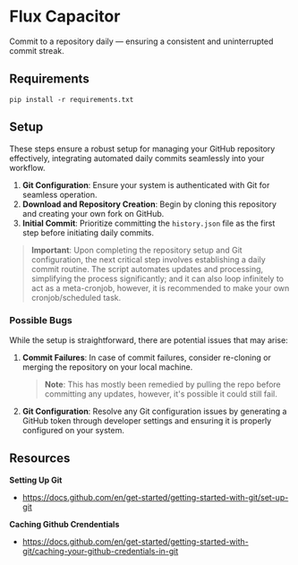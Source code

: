 # Flux Capacitor
Commit to a repository daily — ensuring a consistent and uninterrupted commit streak.

## Requirements
`pip install -r requirements.txt`

## Setup
These steps ensure a robust setup for managing your GitHub repository effectively, integrating automated daily commits seamlessly into your workflow.

1. **Git Configuration**: Ensure your system is authenticated with Git for seamless operation.
2. **Download and Repository Creation**: Begin by cloning this repository and creating your own fork on GitHub.
3. **Initial Commit**: Prioritize committing the `history.json` file as the first step before initiating daily commits.

> **Important**: Upon completing the repository setup and Git configuration, the next critical step involves establishing a daily commit routine. The script automates updates and processing, simplifying the process significantly; and it can also loop infinitely to act as a meta-cronjob, however, it is recommended to make your own cronjob/scheduled task.

### Possible Bugs
While the setup is straightforward, there are potential issues that may arise:

1. **Commit Failures**: In case of commit failures, consider re-cloning or merging the repository on your local machine.
    > **Note**: This has mostly been remedied by pulling the repo before committing any updates, however, it's possible it could still fail.
2. **Git Configuration**: Resolve any Git configuration issues by generating a GitHub token through developer settings and ensuring it is properly configured on your system.

## Resources
**Setting Up Git**
- https://docs.github.com/en/get-started/getting-started-with-git/set-up-git

**Caching Github Crendentials**
- https://docs.github.com/en/get-started/getting-started-with-git/caching-your-github-credentials-in-git